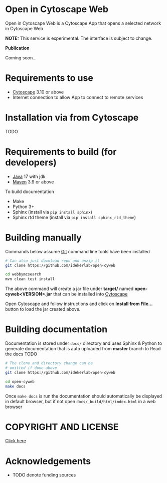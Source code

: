 [maven]: http://maven.apache.org/
[java]: https://www.oracle.com/java/index.html
[git]: https://git-scm.com/
[make]: https://www.gnu.org/software/make
[cytoscape]: https://cytoscape.org/

Open in Cytoscape Web
=======================================


Open in Cytoscape Web is a Cytoscape App that opens a
selected network in Cytoscape Web

**NOTE:** This service is experimental. The interface is subject to change.

**Publication**

Coming soon...

Requirements to use
=====================

* [Cytoscape][cytoscape] 3.10 or above
* Internet connection to allow App to connect to remote services



Installation via from Cytoscape
======================================

TODO 

Requirements to build (for developers)
========================================

* [Java][java] 17 with jdk
* [Maven][maven] 3.9 or above

To build documentation

* Make
* Python 3+
* Sphinx (install via `pip install sphinx`)
* Sphinx rtd theme (install via `pip install sphinx_rtd_theme`)


Building manually
====================

Commands below assume [Git][git] command line tools have been installed

```Bash
# Can also just download repo and unzip it
git clone https://github.com/idekerlab/open-cyweb

cd webbymcsearch
mvn clean test install
```

The above command will create a jar file under **target/** named
**open-cyweb\<VERSION\>.jar** that can be installed
into [Cytoscape][cytoscape]


Open Cytoscape and follow instructions <TODO> and click on
**Install from File...** button to load the jar created above.


Building documentation
=========================

Documentation is stored under `docs/` directory and
uses Sphinx & Python to generate documentation that
is auto uploaded from **master** branch to Read the docs TODO

```Bash
# The clone and directory change can be
# omitted if done above
git clone https://github.com/idekerlab/open-cyweb

cd open-cyweb
make docs
```
Once `make docs` is run the documentation should automatically
be displayed in default browser, but if not open `docs/_build/html/index.html` in
a web browser
 
COPYRIGHT AND LICENSE
========================

[Click here](LICENSE)

Acknowledgements
=================

* TODO denote funding sources
